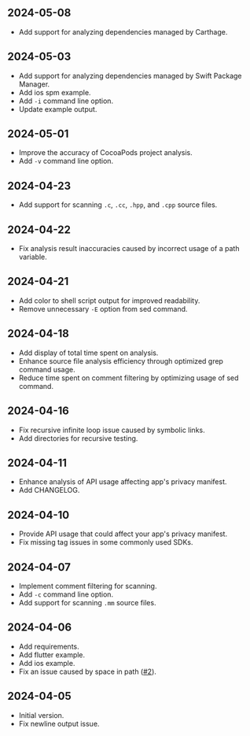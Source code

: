 ## 2024-05-08
* Add support for analyzing dependencies managed by Carthage.

## 2024-05-03
* Add support for analyzing dependencies managed by Swift Package Manager.
* Add ios spm example.
* Add `-i` command line option.
* Update example output.

## 2024-05-01
* Improve the accuracy of CocoaPods project analysis.
* Add `-v` command line option.

## 2024-04-23
* Add support for scanning `.c`, `.cc`, `.hpp`, and `.cpp` source files.

## 2024-04-22
* Fix analysis result inaccuracies caused by incorrect usage of a path variable.

## 2024-04-21
* Add color to shell script output for improved readability.
* Remove unnecessary `-E` option from sed command.

## 2024-04-18
* Add display of total time spent on analysis.
* Enhance source file analysis efficiency through optimized grep command usage.
* Reduce time spent on comment filtering by optimizing usage of sed command.

## 2024-04-16
* Fix recursive infinite loop issue caused by symbolic links.
* Add directories for recursive testing.

## 2024-04-11
* Enhance analysis of API usage affecting app's privacy manifest.
* Add CHANGELOG.

## 2024-04-10
* Provide API usage that could affect your app's privacy manifest.
* Fix missing tag issues in some commonly used SDKs.

## 2024-04-07
* Implement comment filtering for scanning.
* Add `-c` command line option.
* Add support for scanning `.mm` source files.

## 2024-04-06
* Add requirements.
* Add flutter example.
* Add ios example.
* Fix an issue caused by space in path ([#2](https://github.com/crasowas/app_store_required_privacy_manifest_analyser/issues/2)).

## 2024-04-05
* Initial version.
* Fix newline output issue.